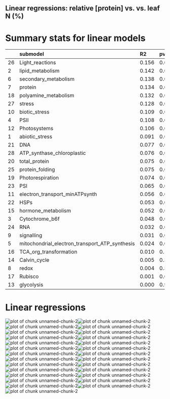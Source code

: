 ## Linear regressions: relative [protein] vs. vs. leaf N (%)

# Summary stats for linear models

|            |submodel                                                |R2             |pval          |p.adj             |
|:-----------|:-------------------------------------------------------|:--------------|:-------------|:-----------------|
|26          |Light_reactions                                         |0.156          |0.00          |0.000000          |
|2           |lipid_metabolism                                        |0.142          |0.00          |0.000000          |
|6           |secondary_metabolism                                    |0.138          |0.00          |0.000000          |
|7           |protein                                                 |0.134          |0.00          |0.000000          |
|18          |polyamine_metabolism                                    |0.132          |0.00          |0.000000          |
|27          |stress                                                  |0.128          |0.00          |0.000000          |
|10          |biotic_stress                                           |0.109          |0.00          |0.000000          |
|4           |PSII                                                    |0.108          |0.00          |0.000000          |
|12          |Photosystems                                            |0.106          |0.00          |0.000000          |
|1           |abiotic_stress                                          |0.091          |0.00          |0.000000          |
|21          |DNA                                                     |0.077          |0.00          |0.000000          |
|28          |ATP_synthase_chloroplastic                              |0.076          |0.00          |0.000000          |
|20          |total_protein                                           |0.075          |0.00          |0.000000          |
|25          |protein_folding                                         |0.075          |0.00          |0.000000          |
|19          |Photorespiration                                        |0.074          |0.00          |0.000000          |
|23          |PSI                                                     |0.065          |0.00          |0.000000          |
|11          |electron_transport_minATPsynth                          |0.056          |0.00          |0.000000          |
|22          |HSPs                                                    |0.053          |0.00          |0.000000          |
|15          |hormone_metabolism                                      |0.052          |0.00          |0.000000          |
|3           |Cytochrome_b6f                                          |0.048          |0.00          |0.000000          |
|24          |RNA                                                     |0.032          |0.01          |0.012727          |
|9           |signalling                                              |0.031          |0.01          |0.012727          |
|5           |mitochondrial_electron_transport_ATP_synthesis          |0.024          |0.02          |0.024348          |
|16          |TCA_org_transformation                                  |0.010          |0.15          |0.175000          |
|14          |Calvin_cycle                                            |0.005          |0.33          |0.369600          |
|8           |redox                                                   |0.004          |0.35          |0.376920          |
|17          |Rubisco                                                 |0.001          |0.67          |0.694810          |
|13          |glycolysis                                              |0.000          |0.92          |0.920000          |

# Linear regressions

![plot of chunk unnamed-chunk-2](figure/unnamed-chunk-2-1.png)![plot of chunk unnamed-chunk-2](figure/unnamed-chunk-2-2.png)![plot of chunk unnamed-chunk-2](figure/unnamed-chunk-2-3.png)![plot of chunk unnamed-chunk-2](figure/unnamed-chunk-2-4.png)![plot of chunk unnamed-chunk-2](figure/unnamed-chunk-2-5.png)![plot of chunk unnamed-chunk-2](figure/unnamed-chunk-2-6.png)![plot of chunk unnamed-chunk-2](figure/unnamed-chunk-2-7.png)![plot of chunk unnamed-chunk-2](figure/unnamed-chunk-2-8.png)![plot of chunk unnamed-chunk-2](figure/unnamed-chunk-2-9.png)![plot of chunk unnamed-chunk-2](figure/unnamed-chunk-2-10.png)![plot of chunk unnamed-chunk-2](figure/unnamed-chunk-2-11.png)![plot of chunk unnamed-chunk-2](figure/unnamed-chunk-2-12.png)![plot of chunk unnamed-chunk-2](figure/unnamed-chunk-2-13.png)![plot of chunk unnamed-chunk-2](figure/unnamed-chunk-2-14.png)![plot of chunk unnamed-chunk-2](figure/unnamed-chunk-2-15.png)![plot of chunk unnamed-chunk-2](figure/unnamed-chunk-2-16.png)![plot of chunk unnamed-chunk-2](figure/unnamed-chunk-2-17.png)![plot of chunk unnamed-chunk-2](figure/unnamed-chunk-2-18.png)![plot of chunk unnamed-chunk-2](figure/unnamed-chunk-2-19.png)![plot of chunk unnamed-chunk-2](figure/unnamed-chunk-2-20.png)![plot of chunk unnamed-chunk-2](figure/unnamed-chunk-2-21.png)![plot of chunk unnamed-chunk-2](figure/unnamed-chunk-2-22.png)![plot of chunk unnamed-chunk-2](figure/unnamed-chunk-2-23.png)![plot of chunk unnamed-chunk-2](figure/unnamed-chunk-2-24.png)![plot of chunk unnamed-chunk-2](figure/unnamed-chunk-2-25.png)![plot of chunk unnamed-chunk-2](figure/unnamed-chunk-2-26.png)![plot of chunk unnamed-chunk-2](figure/unnamed-chunk-2-27.png)
